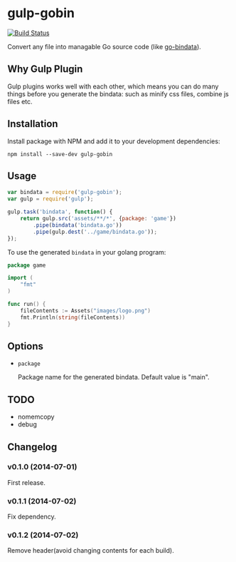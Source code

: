# gulp-gobin

[![Build Status](https://travis-ci.org/ddliu/gulp-gobin.png)](https://travis-ci.org/ddliu/gulp-gobin)

Convert any file into managable Go source code (like [go-bindata](https://github.com/jteeuwen/go-bindata)).

## Why Gulp Plugin

Gulp plugins works well with each other, which means you can do many things before
you generate the bindata: such as minify css files, combine js files etc.

## Installation

Install package with NPM and add it to your development dependencies:

    npm install --save-dev gulp-gobin

## Usage

```js
var bindata = require('gulp-gobin');
var gulp = require('gulp');

gulp.task('bindata', function() {
    return gulp.src('assets/**/*', {package: 'game'})
        .pipe(bindata('bindata.go'))
        .pipe(gulp.dest('../game/bindata.go'));
});
```

To use the generated `bindata` in your golang program:

```go
package game

import (
    "fmt"
)

func run() {
    fileContents := Assets("images/logo.png")
    fmt.Println(string(fileContents))
}
```

## Options

- `package`

    Package name for the generated bindata. Default value is "main".
    

## TODO

- nomemcopy
- debug

## Changelog

### v0.1.0 (2014-07-01)

First release.

### v0.1.1 (2014-07-02)

Fix dependency.

### v0.1.2 (2014-07-02)

Remove header(avoid changing contents for each build).